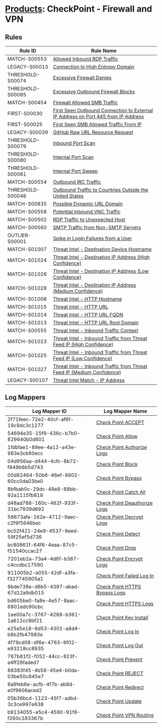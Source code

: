 # [Products](README.md): CheckPoint - Firewall and VPN

## Rules

|Rule ID|Rule Name|
|----|----|
|MATCH-S00553|[Allowed Inbound RDP Traffic](../rules/MATCH-S00553.md)|
|LEGACY-S00013|[Connection to High Entropy Domain](../rules/LEGACY-S00013.md)|
|THRESHOLD-S00074|[Excessive Firewall Denies](../rules/THRESHOLD-S00074.md)|
|THRESHOLD-S00085|[Excessive Outbound Firewall Blocks](../rules/THRESHOLD-S00085.md)|
|MATCH-S00454|[Firewall Allowed SMB Traffic](../rules/MATCH-S00454.md)|
|FIRST-S00030|[First Seen Outbound Connection to External IP Address on Port 445 from IP Address](../rules/FIRST-S00030.md)|
|FIRST-S00025|[First Seen SMB Allowed Traffic From IP](../rules/FIRST-S00025.md)|
|LEGACY-S00039|[GitHub Raw URL Resource Request](../rules/LEGACY-S00039.md)|
|THRESHOLD-S00079|[Inbound Port Scan](../rules/THRESHOLD-S00079.md)|
|THRESHOLD-S00080|[Internal Port Scan](../rules/THRESHOLD-S00080.md)|
|THRESHOLD-S00081|[Internal Port Sweep](../rules/THRESHOLD-S00081.md)|
|MATCH-S00554|[Outbound IRC Traffic](../rules/MATCH-S00554.md)|
|THRESHOLD-S00048|[Outbound Traffic to Countries Outside the United States](../rules/THRESHOLD-S00048.md)|
|MATCH-S00835|[Possible Dynamic URL Domain](../rules/MATCH-S00835.md)|
|MATCH-S00558|[Potential Inbound VNC Traffic](../rules/MATCH-S00558.md)|
|MATCH-S00502|[RDP Traffic to Unexpected Host](../rules/MATCH-S00502.md)|
|MATCH-S00560|[SMTP Traffic from Non-SMTP Servers](../rules/MATCH-S00560.md)|
|OUTLIER-S00001|[Spike in Login Failures from a User](../rules/OUTLIER-S00001.md)|
|MATCH-S01007|[Threat Intel - Destination Device Hostname](../rules/MATCH-S01007.md)|
|MATCH-S01024|[Threat Intel - Destination IP Address (High Confidence)](../rules/MATCH-S01024.md)|
|MATCH-S01026|[Threat Intel - Destination IP Address (Low Confidence)](../rules/MATCH-S01026.md)|
|MATCH-S01028|[Threat Intel - Destination IP Address (Medium Confidence)](../rules/MATCH-S01028.md)|
|MATCH-S01008|[Threat Intel - HTTP Hostname](../rules/MATCH-S01008.md)|
|MATCH-S01015|[Threat Intel - HTTP URL](../rules/MATCH-S01015.md)|
|MATCH-S01014|[Threat Intel - HTTP URL FQDN](../rules/MATCH-S01014.md)|
|MATCH-S01013|[Threat Intel - HTTP URL Root Domain](../rules/MATCH-S01013.md)|
|MATCH-S00555|[Threat Intel - Inbound Traffic Context](../rules/MATCH-S00555.md)|
|MATCH-S01023|[Threat Intel - Inbound Traffic from Threat Feed IP (High Confidence)](../rules/MATCH-S01023.md)|
|MATCH-S01025|[Threat Intel - Inbound Traffic from Threat Feed IP (Low Confidence)](../rules/MATCH-S01025.md)|
|MATCH-S01027|[Threat Intel - Inbound Traffic from Threat Feed IP (Medium Confidence)](../rules/MATCH-S01027.md)|
|LEGACY-S00107|[Threat Intel Match - IP Address](../rules/LEGACY-S00107.md)|


## Log Mappers

|Log Mapper ID|Log Mapper Name|
|----|----|
|2f71feec-72e2-40cf-af6f-19c9dc3c1277|[Check Point ACCEPT](../mappings/2f71feec-72e2-40cf-af6f-19c9dc3c1277.md)|
|54694e35-15f9-436c-b7b0-829640b0d601|[Check Point Allow](../mappings/54694e35-15f9-436c-b7b0-829640b0d601.md)|
|1fdbfae1-89ee-4a12-a43e-983e3cb60ecc|[Check Point Authorize Logs](../mappings/1fdbfae1-89ee-4a12-a43e-983e3cb60ecc.md)|
|04d956ea-d444-4cfc-8b72-f849b6b5d743|[Check Point Block](../mappings/04d956ea-d444-4cfc-8b72-f849b6b5d743.md)|
|00d82464-50b6-46ef-8802-60cc0da03be0|[Check Point Bypass](../mappings/00d82464-50b6-46ef-8802-60cc0da03be0.md)|
|8bfbab0c-29dc-48e8-88bb-92a1115fb818|[Check Point Catch All](../mappings/8bfbab0c-29dc-48e8-88bb-92a1115fb818.md)|
|d48ad788-160c-462f-933f-31bc7939d692|[Check Point Deauthorize Logs](../mappings/d48ad788-160c-462f-933f-31bc7939d692.md)|
|56673afa-162e-4712-9aec-c2f9f5646bec|[Check Point Decrypt Logs](../mappings/56673afa-162e-4712-9aec-c2f9f5646bec.md)|
|bc02f421-24e9-4537-9eed-59f25ef5d736|[Check Point Detect](../mappings/bc02f421-24e9-4537-9eed-59f25ef5d736.md)|
|bc80861f-64f6-4eaa-87c5-f51540ccac27|[Check Point Drop](../mappings/bc80861f-64f6-4eaa-87c5-f51540ccac27.md)|
|7201eb2a-73a4-4d6f-b387-c4ccdbc17590|[Check Point Encrypt Logs](../mappings/7201eb2a-73a4-4d6f-b387-c4ccdbc17590.md)|
|911005b2-a055-42df-a3fa-f327745905a1|[Check Point Failed Log In](../mappings/911005b2-a055-42df-a3fa-f327745905a1.md)|
|9bde738e-d6b5-4397-abad-67d12a9db015|[Check Point HTTPS Bypass Logs](../mappings/9bde738e-d6b5-4397-abad-67d12a9db015.md)|
|bd605be0-fa8e-4e57-8aac-6801edc90cbc|[Check Point HTTPS Logs](../mappings/bd605be0-fa8e-4e57-8aac-6801edc90cbc.md)|
|1ee00a7c-3767-4288-b361-1a611cc9bf21|[Check Point Key Install](../mappings/1ee00a7c-3767-4288-b361-1a611cc9bf21.md)|
|e25a5e18-6d53-4301-a8d4-b8b2fb47983e|[Check Point Log In](../mappings/e25a5e18-6d53-4301-a8d4-b8b2fb47983e.md)|
|4f79cd08-df6e-4763-8f02-e93218cc8935|[Check Point Log Out](../mappings/4f79cd08-df6e-4763-8f02-e93218cc8935.md)|
|767b81f2-f052-44cc-823f-a4ff26faded7|[Check Point Prevent](../mappings/767b81f2-f052-44cc-823f-a4ff26faded7.md)|
|88383f45-4b56-45e4-b0da-03be50c845e7|[Check Point REJECT](../mappings/88383f45-4b56-45e4-b0da-03be50c845e7.md)|
|6a9feb6e-acfb-4f7b-ab8d-e0f9606aced2|[Check Point Redirect](../mappings/6a9feb6e-acfb-4f7b-ab8d-e0f9606aced2.md)|
|05b36bcd-1123-45f7-adbd-3c3ce997e638|[Check Point Update](../mappings/05b36bcd-1123-45f7-adbd-3c3ce997e638.md)|
|b9134055-e5c4-4590-91f8-f260c183367b|[Check Point VPN Routing](../mappings/b9134055-e5c4-4590-91f8-f260c183367b.md)|


